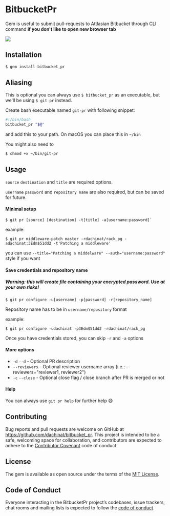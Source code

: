 # BitbucketPr

Gem is useful to submit pull-requests to Attlasian Bitbucket through CLI command __if you don't like to open new browser tab__

![](http://www.quickmeme.com/img/78/7802c0254fca6dc4b3ee20300007dc8aa4164ac99b466f66bb9fb84befec097a.jpg)

## Installation

```bash
$ gem install bitbucket_pr
```

## Aliasing

This is optional you can always use `$ bitbucket_pr` as an executable,
but we'll be using `$ git pr` instead.

Create bash executable named `git-pr` with following snippet:

```bash
#!/bin/bash
bitbucket_pr "$@"
```

and add this to your path. On macOS you can place this in `~/bin`

You might also need to

```bash
$ chmod +x ~/bin/git-pr
``` 

## Usage

`source` `destination` and `title` are required options.

`username` `password` and `repository name` are also required, but can be saved for future.

#### Minimal setup 

```
$ git pr [source] [destination] -t[title] -a[username:password]`
```

example:
```
$ git pr middleware-patch master -rdachinat/rack_pg -adachinat:3Edm$51dd2 -t'Patching a middleware'
```

you can use `--title="Patching a middelware" --auth="username:password"` style if you want

#### Save credentials and repository name

##### Warning: this will create file containing your encrypted password. Use at your own risks! 

```
$ git pr configure -u[username] -p[password] -r[repository_name]
```

Repository name has to be in `username/repository` format

example: 

```
$ git pr configure -udachinat -p3Edm$51dd2 -rdachinat/rack_pg
```

Once you have credentials stored, you can skip `-r` and `-a` options

#### More options

* `-d` `--d` - Optional PR description
* `--reviewers` - Optional reviewer username array (i.e.: --reviewers="reviewer1, reviewer2") 
* `-c` `--close` - Optional close flag / close branch after PR is merged or not

#### Help

You can always use `git pr help` for further help 😄

## Contributing

Bug reports and pull requests are welcome on GitHub at https://github.com/dachinat/bitbucket_pr. This project is intended to be a safe, welcoming space for collaboration, and contributors are expected to adhere to the [Contributor Covenant](http://contributor-covenant.org) code of conduct.

## License

The gem is available as open source under the terms of the [MIT License](https://opensource.org/licenses/MIT).

## Code of Conduct

Everyone interacting in the BitbucketPr project’s codebases, issue trackers, chat rooms and mailing lists is expected to follow the [code of conduct](https://github.com/dachinat/bitbucket_pr/blob/master/CODE_OF_CONDUCT.md).
